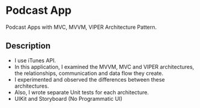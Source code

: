 # Podcast App
 Podcast Apps with MVC, MVVM, VIPER Architecture Pattern.

## Description
* I use iTunes API.
* In this application, I examined the MVVM, MVC and VIPER architectures, the relationships, communication and data flow they create.
* I experimented and observed the differences between these architectures.
* Also, I wrote separate Unit tests for each architecture.
* UIKit and Storyboard (No Programmatic UI)
